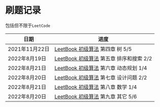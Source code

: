 # 刷题记录

包括但不限于`LeetCode` 

| 日期           | 进度                                                         |
| -------------- | ------------------------------------------------------------ |
| 2021年11月22日 | [LeetBook 初级算法](https://leetcode-cn.com/leetbook/detail/top-interview-questions-easy/) 第四章 树 5/5 |
| 2022年8月19日  | [LeetBook 初级算法](https://leetcode-cn.com/leetbook/detail/top-interview-questions-easy/) 第五章 排序和搜索 2/2 |
| 2022年8月21日  | [LeetBook 初级算法](https://leetcode-cn.com/leetbook/detail/top-interview-questions-easy/) 第六章 动态规划 1/4 |
| 2022年8月20日  | [LeetBook 初级算法](https://leetcode-cn.com/leetbook/detail/top-interview-questions-easy/) 第七章 设计问题 2/2 |
| 2022年8月21日  | [LeetBook 初级算法](https://leetcode-cn.com/leetbook/detail/top-interview-questions-easy/) 第八章 数学 1/4 |
| 2022年8月20日  | [LeetBook 初级算法](https://leetcode-cn.com/leetbook/detail/top-interview-questions-easy/) 第九章 其它 5/6 |

